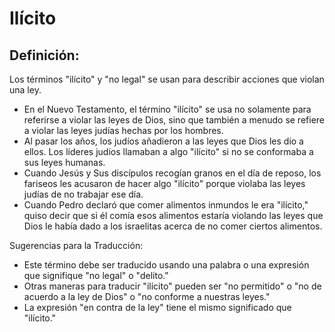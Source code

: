 # Ilícito

## Definición: 

Los términos "ilícito" y "no legal" se usan para describir acciones que violan una ley.

* En el Nuevo Testamento, el término "ilícito"  se usa no solamente para referirse a violar las leyes de Dios, sino que también a menudo se refiere a violar las leyes judías hechas por los hombres.
* Al pasar los años, los judíos añadieron a las leyes que Dios les dio a ellos. Los líderes judíos llamaban a algo "ilícito" si no se conformaba a sus leyes humanas.
* Cuando Jesús y Sus discípulos recogían granos en el día de reposo, los fariseos les acusaron de hacer algo "ilícito" porque violaba las leyes judías de no trabajar ese día.
* Cuando Pedro declaró que comer alimentos inmundos le era "ilícito," quiso decir que si él comía esos alimentos estaría violando las leyes que Dios le había dado a los israelitas acerca de no comer ciertos alimentos.

Sugerencias para la Traducción:

* Este término debe ser traducido usando una palabra o una expresión que signifique "no legal" o "delito."
* Otras maneras para traducir "ilícito" pueden ser "no permitido" o "no de acuerdo a la ley de Dios" o "no conforme a nuestras leyes."
* La expresión  "en contra de la ley" tiene el mismo significado que "ilícito."

